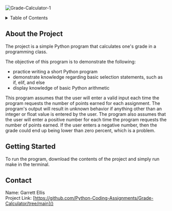 ![Grade-Calculator-1](https://github.com/Python-Coding-Assignments/Grade-Calculator/assets/154717520/6cad0679-8116-497e-b6b0-ee2b19768b0b)

<details>
<summary>Table of Contents</summary>
<ol>
  <li>
    <a href='#about-the-project'>About the Project</a>
  </li>
  <li>
    <a href='#getting-started'>Getting Started</a>
  </li>
  <li>
    <a href='#Contact'>Contact</a>
  </li>  
</ol>
</details>

## About the Project
The project is a simple Python program that calculates one's grade in a programming class.

The objective of this program is to demonstrate the following: 
* practice writing a short Python program
* demonstrate knowledge regarding basic selection statements, such as if, elif, and else
* display knowledge of basic Python arithmetic

This program assumes that the user will enter a valid input each time the program requests the number of points earned for each assignment.  The program's output will result in unknown behavior if anything other than an integer or float value is entered by the user.  The program also assumes that the user will enter a positive number for each time the program requests the number of points earned.  If the user enters a negative number, then the grade could end up being lower than zero percent, which is a problem.

## Getting Started
To run the program, download the contents of the project and simply run make in the terminal.

## Contact
Name: Garrett Ellis\
Project Link: [https://github.com/Python-Coding-Assignments/Grade-Calculator/tree/main]()
